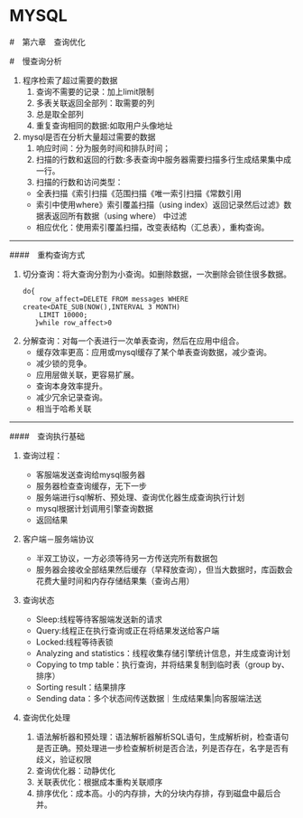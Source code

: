 # MYSQL
#　第六章　查询优化

#　慢查询分析

1. 程序检索了超过需要的数据
    1.  查询不需要的记录：加上limit限制
    2.  多表关联返回全部列：取需要的列
    3.  总是取全部列
    4.  重复查询相同的数据:如取用户头像地址 
2. mysql是否在分析大量超过需要的数据
    1.  响应时间：分为服务时间和排队时间；
    2.  扫描的行数和返回的行数:多表查询中服务器需要扫描多行生成结果集中成一行。
    3.  扫描的行数和访问类型：
     - 全表扫描《索引扫描《范围扫描《唯一索引扫描《常数引用
     - 索引中使用where》索引覆盖扫描（using index）返回记录然后过滤》数据表返回所有数据（using where） 中过滤          
     - 相应优化：使用索引覆盖扫描，改变表结构（汇总表），重构查询。
***
####　重构查询方式       
1.  切分查询：将大查询分割为小查询。如删除数据，一次删除会锁住很多数据。
    ````
    do{
        row_affect=DELETE FROM messages WHERE create<DATE_SUB(NOW(),INTERVAL 3 MONTH)
        LIMIT 10000;
       }while row_affect>0
    ````
2.  分解查询：对每一个表进行一次单表查询，然后在应用中组合。
    -   缓存效率更高：应用或mysql缓存了某个单表查询数据，减少查询。
    -   减少锁的竞争。
    -   应用层做关联，更容易扩展。
    -   查询本身效率提升。
    -   减少冗余记录查询。
    -   相当于哈希关联
***
####　查询执行基础
1. 查询过程：
    -   客服端发送查询给mysql服务器
    -   服务器检查查询缓存，无下一步
    -   服务端进行sql解析、预处理、查询优化器生成查询执行计划
    -   mysql根据计划调用引擎查询数据
    -   返回结果
2.  客户端－服务端协议
    -   半双工协议，一方必须等待另一方传送完所有数据包    
    -   服务器会接收全部结果然后缓存（早释放查询），但当大数据时，库函数会花费大量时间和内存存储结果集（查询占用）
     
3.  查询状态
    -   Sleep:线程等待客服端发送新的请求    
    -   Query:线程正在执行查询或正在将结果发送给客户端
    -   Locked:线程等待表锁
    -   Analyzing and statistics：线程收集存储引擎统计信息，并生成查询计划
    -   Copying to tmp table：执行查询，并将结果复制到临时表（group by、排序）
    -   Sorting result：结果排序
    -   Sending data：多个状态间传送数据｜生成结果集|向客服端法送
4.  查询优化处理
    1.  语法解析器和预处理：语法解析器解析SQL语句，生成解析树，检查语句是否正确。预处理进一步检查解析树是否合法，列是否存在，名字是否有歧义，验证权限
    2.  查询优化器：动静优化
    3.  关联表优化：根据成本重构关联顺序
    4.  排序优化：成本高。小的内存排，大的分块内存排，存到磁盘中最后合并。